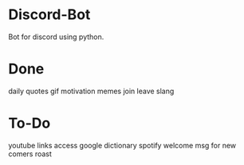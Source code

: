 # Discord-Bot
Bot for discord using python.

# Done
daily quotes
gif
motivation
memes
join
leave
slang

# To-Do
youtube links access
google dictionary
spotify
welcome msg for new comers
roast
